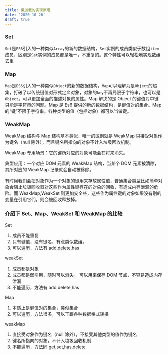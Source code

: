 ```yaml
---
title: 懒加载的实现原理
date: '2020-10-26'
draft: true
---
```


### Set

`Set`是`ES6`引入的一种类似`Array`的新的数据结构，`Set`实例的成员类似于数组`item`成员，区别是`Set`实例的成员都是唯一，不重复的。这个特性可以轻松地实现数组去重

### Map

`Map`是`ES6`引入的一种类似`Object`的新的数据结构，`Map`可以理解为是`Object`的超集，打破了以传统键值对形式定义对象，对象的`key`不再局限于字符串，也可以是`Object`。可以更加全面的描述对象的属性。Map 解决的是 Object 的键值对中键只能是字符串的问题。Map 是 Es6 提供的新的数据结构，是键值对的集合。Map 的“键”不限于字符串。各种类型的值（包括对象）都可以当做键。

### WeakMap

WeakMap 结构与 Map 结构基本类似，唯一的区别就是 WeakMap 只接受对象作为键名（null 除外），而且键名所指向的对象不计入垃圾回收机制。

WeakMap 专用场景：它的键所对应的对象可能会在将来消失。

典型应用：一个对应 DOM 元素的 WeakMap 结构，当某个 DOM 元素被清除，其所对应的 WeakMap 记录就会自动被移除。

有时候我们会把对象作为一个对象的键用来存放属性值，普通集合类型比如简单对象会阻止垃圾回收器对这些作为属性键存在的对象的回收，有造成内存泄漏的危险。而 WeakMap,WeakSet 则更加安全些，这些作为属性键的对象如果没有别的变量在引用它们，则会被回收释放掉。

### 介绍下 Set、Map、WeakSet 和 WeakMap 的比较

Set

1. 成员不能重复
2. 只有健值，没有键名，有点类似数组。
3. 可以遍历，方法有 add,delete,has

weakSet

1. 成员都是对象
2. 成员都是弱引用，随时可以消失。 可以用来保存 DOM 节点，不容易造成内存泄漏
3. 不能遍历，方法有 add,delete,has

Map

1. 本质上是健值对的集合，类似集合
2. 可以遍历，方法很多，可以干跟各种数据格式转换

weakMap

1. 直接受对象作为键名（null 除外），不接受其他类型的值作为键名
2. 键名所指向的对象，不计入垃圾回收机制
3. 不能遍历，方法同 get,set,has,delete
